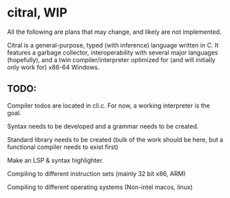 # citral, WIP

All the following are plans that may change, and likely are not implemented.

Citral is a general-purpose, typed (with inference) language written in C. It features a garbage collector, interoperability with several major languages (hopefully), and a twin compiler/interpreter optimized for (and will initially only work for) x86-64 Windows.



## TODO:

Compiler todos are located in cli.c. For now, a working interpreter is the goal.

Syntax needs to be developed and a grammar needs to be created.

Standard library needs to be created (bulk of the work should be here, but a functional compiler needs to exist first)

Make an LSP & syntax highlighter.

Compiling to different instruction sets (mainly 32 bit x86, ARM)

Compiling to different operating systems (Non-intel macos, linux)
